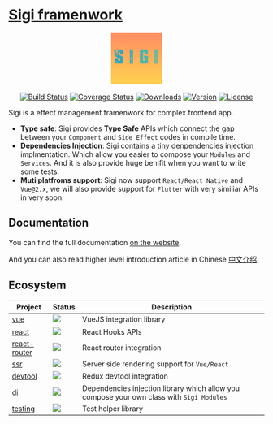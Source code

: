 # [Sigi framenwork](https://sigi.how)

<p align="center"><a href="https://sigi.how" target="_blank" rel="noopener noreferrer"><img width="100" src="https://raw.githubusercontent.com/sigi-framework/documents/master/assets/android-chrome-512x512.png" alt="Sigi logo"></a></p>

<p align="center">
  <a href="https://github.com/sigi-framework/sigi/actions?query=workflow%3A%22Node.js+CI%22"><img src="https://github.com/sigi-framework/sigi/workflows/Node.js%20CI/badge.svg" alt="Build Status"></a>
  <a href="https://codecov.io/gh/sigi-framework/sigi"><img src="https://codecov.io/gh/sigi-framework/sigi/branch/master/graph/badge.svg" alt="Coverage Status"></a>
  <a href="https://npmcharts.com/compare/@sigi/core?minimal=true"><img src="https://img.shields.io/npm/dm/@sigi/core.svg?sanitize=true" alt="Downloads"></a>
  <a href="https://www.npmjs.com/package/@sigi/core"><img src="https://img.shields.io/npm/v/@sigi/core.svg?sanitize=true" alt="Version"></a>
  <a href="https://github.com/sigi-framework/sigi/blob/master/LICENSE"><img src="https://img.shields.io/npm/l/@sigi/core.svg?sanitize=true" alt="License"></img></a>
</p>

Sigi is a effect management framenwork for complex frontend app.

- **Type safe**: Sigi provides **Type Safe** APIs which connect the gap between your `Component` and `Side Effect` codes in compile time.
- **Dependencies Injection**: Sigi contains a tiny denpendencies injection implmentation. Which allow you easier to compose your `Modules` and `Services`. And it is also provide huge benifit when you want to write some tests.
- **Muti platfroms support**: Sigi now support `React/React Native` and `Vue@2.x`, we will also provide support for `Flutter` with very similiar APIs in very soon.

## Documentation

You can find the full documentation [on the website](https://sigi.how).

And you can also read higher level introduction article in Chinese [中文介绍](https://zhuanlan.zhihu.com/p/107132560)

## Ecosystem

| **Project**                             | **Status**                                                             | **Description**                                                                           |
| --------------------------------------- | ---------------------------------------------------------------------- | ----------------------------------------------------------------------------------------- |
| [vue](./packages/vue)                   | ![](https://img.shields.io/npm/v/@sigi/vue.svg?sanitize=true)          | VueJS integration library                                                                 |
| [react](./packages/react)               | ![](https://img.shields.io/npm/v/@sigi/react.svg?sanitize=true)        | React Hooks APIs                                                                          |
| [react-router](./pacakges/react-router) | ![](https://img.shields.io/npm/v/@sigi/react-router.svg?sanitize=true) | React router integration                                                                  |
| [ssr](./pacakges/ssr)                   | ![](https://img.shields.io/npm/v/@sigi/ssr.svg?sanitize=true)          | Server side rendering support for `Vue/React`                                             |
| [devtool](./packages/devtool)           | ![](https://img.shields.io/npm/v/@sigi/devtool.svg?sanitize=true)      | Redux devtool integration                                                                 |
| [di](./packages/di)                     | ![](https://img.shields.io/npm/v/@sigi/di.svg?sanitize=true)           | Dependencies injection library which allow you compose your own class with `Sigi Modules` |
| [testing](./packages/testing)           | ![](https://img.shields.io/npm/v/@sigi/testing.svg?sanitize=true)      | Test helper library                                                                       |
